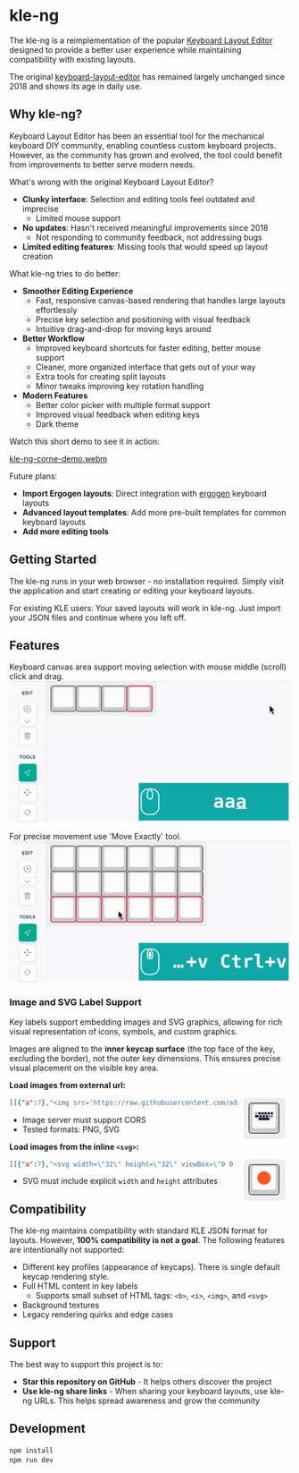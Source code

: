 # kle-ng

The kle-ng is a reimplementation of the popular [Keyboard Layout Editor](http://www.keyboard-layout-editor.com)
designed to provide a better user experience while maintaining compatibility
with existing layouts.

The original [keyboard-layout-editor](https://github.com/ijprest/keyboard-layout-editor)
has remained largely unchanged since 2018 and shows its age in daily use.

## Why kle-ng?

Keyboard Layout Editor has been an essential tool for the mechanical keyboard DIY community,
enabling countless custom keyboard projects. However, as the community has grown and evolved,
the tool could benefit from improvements to better serve modern needs.

What's wrong with the original Keyboard Layout Editor?

- **Clunky interface**: Selection and editing tools feel outdated and imprecise
  - Limited mouse support
- **No updates**: Hasn't received meaningful improvements since 2018
  - Not responding to community feedback, not addressing bugs
- **Limited editing features**: Missing tools that would speed up layout creation

What kle-ng tries to do better:

- **Smoother Editing Experience**
  - Fast, responsive canvas-based rendering that handles large layouts effortlessly
  - Precise key selection and positioning with visual feedback
  - Intuitive drag-and-drop for moving keys around
- **Better Workflow**
  - Improved keyboard shortcuts for faster editing, better mouse support
  - Cleaner, more organized interface that gets out of your way
  - Extra tools for creating split layouts
  - Minor tweaks improving key rotation handling
- **Modern Features**
  - Better color picker with multiple format support
  - Improved visual feedback when editing keys
  - Dark theme

Watch this short demo to see it in action:

[kle-ng-corne-demo.webm](https://github.com/user-attachments/assets/11bee053-c40e-4803-a07c-5e7ea1a0aa73)

Future plans:

- **Import Ergogen layouts**: Direct integration with [ergogen](https://github.com/ergogen/ergogen) keyboard layouts
- **Advanced layout templates**: Add more pre-built templates for common keyboard layouts
- **Add more editing tools**

## Getting Started

The kle-ng runs in your web browser - no installation required.
Simply visit the application and start creating or editing your keyboard layouts.

For existing KLE users: Your saved layouts will work in kle-ng.
Just import your JSON files and continue where you left off.

## Features

Keyboard canvas area support moving selection with mouse middle (scroll) click and drag.
<img src="resources/gifs/mouse-move.gif">

For precise movement use 'Move Exactly' tool.
<img src="resources/gifs/move-with-tool.gif">

### Image and SVG Label Support

Key labels support embedding images and SVG graphics, allowing for rich visual representation of icons, symbols, and custom graphics.

Images are aligned to the **inner keycap surface** (the top face of the key, excluding the border), not the outer key dimensions. This ensures precise visual placement on the visible key area.

**Load images from external url:**

<a href="http://editor.keyboard-tools.xyz/#share=NrDeCIENwLgdgL4BpwB4CWBbA5gAgM4BOAxgLwDkAFgC7UAO+MA9E4ZAO4B0261lArgCN++AKYkA9gDtqomZ2ITMTSABNImdviYBrADaiAtFOytRAM22VRa7Zkj5ZhJnSF70xJuuqQmH6dr6opx0JuS47OiqfKQAzABMuNbo2DRx8QB84AC62UA">
  <img align="right" src="resources/label-external-image.png" hspace=10>
</a>

```json
[[{"a":7},"<img src='https://raw.githubusercontent.com/adamws/kle-ng/refs/heads/master/public/data/icons/kle.png' width=32 height=32>"]]
```

- Image server must support CORS
- Tested formats: PNG, SVG

**Load images from the inline `<svg>`:**

<a href="http://editor.keyboard-tools.xyz/#share=NrDeCIENwLgdgL4BpwB4DOA3A5gAgO4CWAJgC4AWAvADrgDMATLbuQKaHbmk31Pi6ZCrfACEA9gA8eABlyzGuRswkBbADYA7dDy6kADjAD0h-KYB0+OmbEAnbIYbSnhrNloA+VAGNCNr2tZcLylaAEYANmYvAE8eCOYbOL5cADNCNTUeAGIAMRyAVjgGPkNPFxx3cABdKqA">
  <img align="right" src="resources/label-inline-svg.png" hspace=10>
</a>

```json
[[{"a":7},"<svg width=\"32\" height=\"32\" viewBox=\"0 0 32 32\" xmlns=\"http://www.w3.org/2000/svg\"><circle cx=\"16\" cy=\"16\" r=\"12\" fill=\"#FF5722\"/></svg>"]]
```

- SVG must include explicit `width` and `height` attributes

## Compatibility

The kle-ng maintains compatibility with standard KLE JSON format for layouts.
However, **100% compatibility is not a goal**.
The following features are intentionally not supported:

- Different key profiles (appearance of keycaps). There is single default keycap rendering style.
- Full HTML content in key labels
  - Supports small subset of HTML tags: `<b>`, `<i>`, `<img>`, and `<svg>`
- Background textures
- Legacy rendering quirks and edge cases

## Support

The best way to support this project is to:

- **Star this repository on GitHub** - It helps others discover the project
- **Use kle-ng share links** - When sharing your keyboard layouts, use kle-ng URLs. This helps spread awareness and grow the community

## Development

```bash
npm install
npm run dev
```
